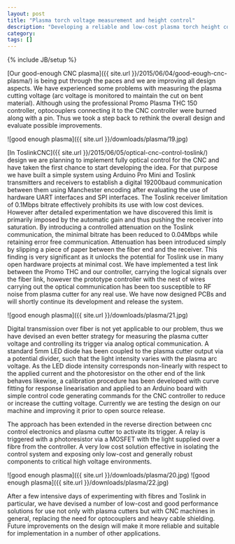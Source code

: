 ```yaml
---
layout: post
title: "Plasma torch voltage measurement and height control"
description: "Developing a reliable and low-cost plasma torch height controller"
category: 
tags: []
---
```

{% include JB/setup %}

[Our good-enough CNC plasma]({{ site.url }}/2015/06/04/good-eough-cnc-plasma/) is being put through the paces and we are improving all design aspects. We have experienced some problems with measuring the plasma cutting voltage (arc voltage is monitored to maintain the cut on bent material). Although using the professional Promo Plasma THC 150 controller, optocouplers connecting it to the CNC controller were burned along with a pin. Thus we took a step back to rethink the overall design and evaluate possible improvements.

![good enough plasma]({{ site.url }}/downloads/plasma/19.jpg)

[In ToslinkCNC]({{ site.url }}/2015/06/05/optical-cnc-control-toslink/) design we are planning to implement fully optical control for the CNC and have taken the first chance to start developing the idea. For that purpose we have built a simple system using Arduino Pro Mini and Toslink transmitters and receivers to establish a digital 19200baud communication between them using Manchester encoding after evaluating the use of hardware UART interfaces and SPI interfaces. The Toslink receiver limitation of 0.1Mbps bitrate effectively prohibits its use with low cost devices. However after detailed experimentation we have discovered this limit is primarily imposed by the automatic gain and thus pushing the receiver into saturation. By introducing a controlled attenuation on the Toslink communication, the minimal bitrate has been reduced to 0.04Mbps while retaining error free communication. Attenuation has been introduced simply by slipping a piece of paper between the fiber end and the receiver. This finding is very significant as it unlocks the potential for Toslink use in many open hardware projects at minimal cost. We have implemented a test link between the Promo THC and our controller, carrying the logical signals over the fiber link, however the prototype controller with the nest of wires carrying out the optical communication has been too susceptible to RF noise from plasma cutter for any real use. We have now designed PCBs and will shortly continue its development and release the system.

![good enough plasma]({{ site.url }}/downloads/plasma/21.jpg)

Digital transmission over fiber is not yet applicable to our problem, thus we have devised an even better strategy for measuring the plasma cutter voltage and controlling its trigger via analog optical communication. A standard 5mm LED diode has been coupled to the plasma cutter output via a potential divider, such that the light intensity varies with the plasma arc voltage. As the LED diode intensity corresponds non-linearly with respect to the applied current and the photoresistor on the other end of the link behaves likewise, a calibration procedure has been developed with curve fitting for response linearisation and applied to an Arduino board with simple control code generating commands for the CNC controller to reduce or increase the cutting voltage. Currently we are testing the design on our machine and improving it prior to open source release.

The approach has been extended in the reverse direction between cnc control electronics and plasma cutter to activate its trigger. A relay is triggered with a photoresistor via a MOSFET with the light supplied over a fibre from the controller. A very low cost solution effective in isolating the control system and exposing only low-cost and generally robust components to critical high voltage environments.

![good enough plasma]({{ site.url }}/downloads/plasma/20.jpg)
![good enough plasma]({{ site.url }}/downloads/plasma/22.jpg)

After a few intensive days of experimenting with fibres and Toslink in particular, we have devised a number of low-cost and good performance solutions for use not only with plasma cutters but with CNC machines in general, replacing the need for optocouplers and heavy cable shielding. Future improvements on the design will make it more reliable and suitable for implementation in a number of other applications.